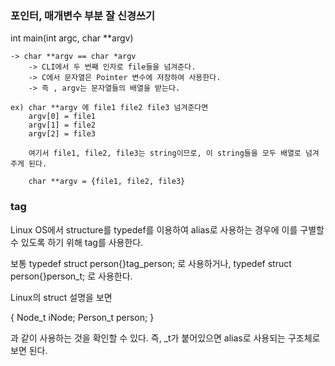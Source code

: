 

### 포인터, 매개변수 부분 잘 신경쓰기


int main(int argc, char **argv)

	-> char **argv == char *argv 
		-> CLI에서 두 번째 인자로 file들을 넘겨준다.
		-> C에서 문자열은 Pointer 변수에 저장하여 사용한다.
		-> 즉 , argv는 문자열들의 배열을 받는다.
		
	ex) char **argv 에 file1 file2 file3 넘겨준다면
		argv[0] = file1
		argv[1] = file2
		argv[2] = file3 

		여기서 file1, file2, file3는 string이므로, 이 string들을 모두 배열로 넘겨주게 된다.

		char **argv = {file1, file2, file3}

### tag

Linux OS에서 structure를 typedef를 이용하여 alias로 사용하는 경우에 이를 구별할 수 있도록 하기 위해 tag를 사용한다.

보통 typedef struct person{}tag_person; 로 사용하거나, typedef struct person{}person_t; 로 사용한다.

Linux의 struct 설명을 보면 

{
	Node_t iNode;
	Person_t person;
}

과 같이 사용하는 것을 확인할 수 있다. 즉, _t가 붙어있으면 alias로 사용되는 구조체로 보면 된다. 

